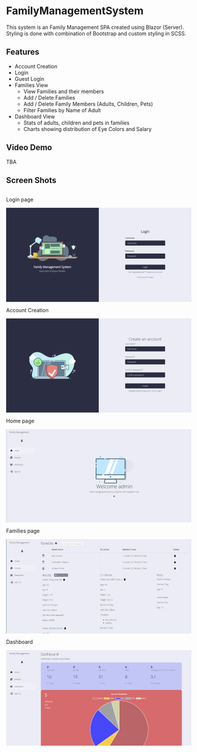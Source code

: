 # FamilyManagementSystem
This system is an Family Management SPA created using Blazor (Server).
Styling is done with combination of Bootstrap and custom styling in SCSS. 

## Features
*   Account Creation
*   Login
*   Guest Login
*   Families View
      *   View Families and their members
      *   Add / Delete Families
      *   Add / Delete Family Members (Adults, Children, Pets)  
      *   Filter Families by Name of Adult
*   Dashboard View
      *   Stats of adults, children and pets in families
      *   Charts showing distribution of Eye Colors and Salary  
## Video Demo
TBA


## Screen Shots
<div style="display: flex; flex-direction: column">
<p>Login page</p>
<img src="wwwroot/images/screenshots/login_page.png" alt="Login page screenshot"/>
<p>Account Creation</p>
<img src="wwwroot/images/screenshots/account-creation_page.png" alt="Account creation page screenshot">
<p>Home page</p>
<img src="wwwroot/images/screenshots/home_page.png" alt="Home Page screenshot">
<p>Families page</p>
<img src="wwwroot/images/screenshots/families_page.png" alt="Families page screenshot">
<p>Dashboard</p>
<img src="wwwroot/images/screenshots/dashboard_page.png" alt="Dashboard page screenshot">
</div>
